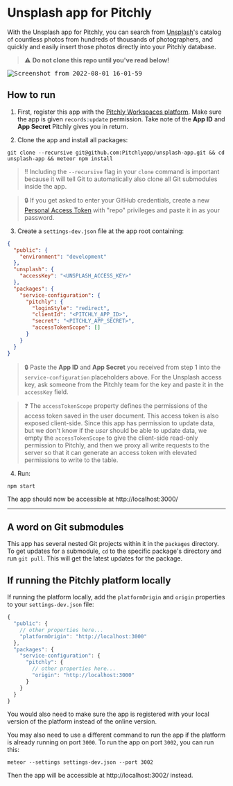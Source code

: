 # Unsplash app for Pitchly

With the Unsplash app for Pitchly, you can search from [Unsplash](https://unsplash.com/)'s catalog of countless photos from hundreds of thousands of photographers, and quickly and easily insert those photos directly into your Pitchly database.

> :warning: **Do not clone this repo until you've read below!**

<kbd>![Screenshot from 2022-08-01 16-01-59](https://user-images.githubusercontent.com/4737526/182246273-80ca8117-62e0-4dc9-ba51-cadfe95996ab.png)</kbd>

## How to run

1. First, register this app with the [Pitchly Workspaces platform](https://platform.pitchly.com/). Make sure the app is given `records:update` permission. Take note of the **App ID** and **App Secret** Pitchly gives you in return.

2. Clone the app and install all packages:
```
git clone --recursive git@github.com:Pitchlyapp/unsplash-app.git && cd unsplash-app && meteor npm install
```
> :bangbang: Including the `--recursive` flag in your `clone` command is important because it will tell Git to automatically also clone all Git submodules inside the app.

> :lock: If you get asked to enter your GitHub credentials, create a new [Personal Access Token](https://github.com/settings/tokens) with "repo" privileges and paste it in as your password.

3. Create a `settings-dev.json` file at the app root containing:

```json
{
  "public": {
    "environment": "development"
  },
  "unsplash": {
    "accessKey": "<UNSPLASH_ACCESS_KEY>"
  },
  "packages": {
    "service-configuration": {
      "pitchly": {
        "loginStyle": "redirect",
        "clientId": "<PITCHLY_APP_ID>",
        "secret": "<PITCHLY_APP_SECRET>",
        "accessTokenScope": []
      }
    }
  }
}
```

> :lock: Paste the **App ID** and **App Secret** you received from step 1 into the `service-configuration` placeholders above. For the Unsplash access key, ask someone from the Pitchly team for the key and paste it in the `accessKey` field.

> :question: The `accessTokenScope` property defines the permissions of the access token saved in the user document. This access token is also exposed client-side. Since this app has permission to update data, but we don't know if the *user* should be able to update data, we empty the `accessTokenScope` to give the client-side read-only permission to Pitchly, and then we proxy all write requests to the server so that it can generate an access token with elevated permissions to write to the table.

4. Run:
```
npm start
```

The app should now be accessible at http://localhost:3000/

---

## A word on Git submodules

This app has several nested Git projects within it in the `packages` directory. To get updates for a submodule, `cd` to the specific package's directory and run `git pull`. This will get the latest updates for the package.

## If running the Pitchly platform locally

If running the platform locally, add the `platformOrigin` and `origin` properties to your `settings-dev.json` file:

```js
{
  "public": {
    // other properties here...
    "platformOrigin": "http://localhost:3000"
  },
  "packages": {
    "service-configuration": {
      "pitchly": {
        // other properties here...
        "origin": "http://localhost:3000"
      }
    }
  }
}
```

You would also need to make sure the app is registered with your local version of the platform instead of the online version.

You may also need to use a different command to run the app if the platform is already running on port `3000`. To run the app on port `3002`, you can run this:

```
meteor --settings settings-dev.json --port 3002
```

Then the app will be accessible at http://localhost:3002/ instead.